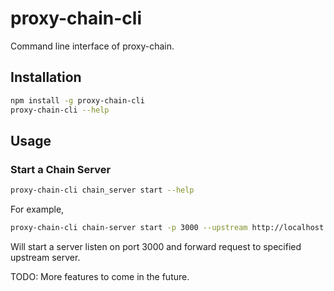 # proxy-chain-cli
Command line interface of proxy-chain.

## Installation

```bash
npm install -g proxy-chain-cli
proxy-chain-cli --help
```

## Usage

### Start a Chain Server

```bash
proxy-chain-cli chain_server start --help
```

For example, 

```bash
proxy-chain-cli chain-server start -p 3000 --upstream http://localhost:3128
```

Will start a server listen on port 3000 and forward request to specified upstream server.

TODO: More features to come in the future.
